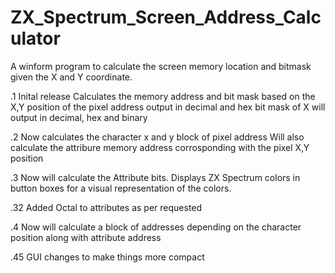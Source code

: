 # ZX_Spectrum_Screen_Address_Calculator
A winform program to calculate the screen memory location and bitmask given the X and Y coordinate.

.1 Inital release
Calculates the memory address and bit mask based on the X,Y position of the pixel
address output in decimal and hex
bit mask of X will output in decimal, hex and binary

.2
Now calculates the character x and y block of pixel address
Will also calculate the attribure memory address corrosponding with the pixel X,Y position

.3
Now will calculate the Attribute bits. Displays ZX Spectrum colors in button boxes for a visual representation of the colors.

.32
Added Octal to attributes as per requested

.4
Now will calculate a block of addresses depending on the character position along with attribute address

.45 
GUI changes to make things more compact
